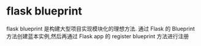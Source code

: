 # flask blueprint

flask blueprint 是构建大型项目实现模块化的理想方法.
通过 Flask 的 Blueprint 方法创建蓝本实例,然后再通过 
Flask app 的 register blueprint 方法进行注册

